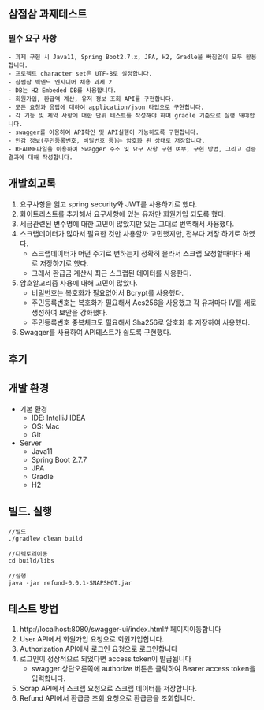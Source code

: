 ## 삼점삼 과제테스트

### 필수 요구 사항
~~~
- 과제 구현 시 Java11, Spring Boot2.7.x, JPA, H2, Gradle을 빠짐없이 모두 활용합니다.
- 프로젝트 character set은 UTF-8로 설정합니다.
- 삼쩜삼 백엔드 엔지니어 채용 과제 2
- DB는 H2 Embeded DB를 사용합니다.
- 회원가입, 환급액 계산, 유저 정보 조회 API를 구현합니다.
- 모든 요청과 응답에 대하여 application/json 타입으로 구현합니다.
- 각 기능 및 제약 사항에 대한 단위 테스트를 작성해야 하며 gradle 기준으로 실행 돼야합니다.
- swagger를 이용하여 API확인 및 API실행이 가능하도록 구현합니다.
- 민감 정보(주민등록번호, 비밀번호 등)는 암호화 된 상태로 저장합니다.
- README파일을 이용하여 Swagger 주소 및 요구 사항 구현 여부, 구현 방법, 그리고 검증 결과에 대해 작성합니다.
~~~

## 개발회고록
1. 요구사항을 읽고 spring security와 JWT를 사용하기로 했다.
2. 화이트리스트를 추가해서 요구사항에 있는 유저만 회원가입 되도록 했다.
3. 세금관련된 변수명에 대한 고민이 많았지만 있는 그대로 번역해서 사용했다.
4. 스크랩데이터가 많아서 필요한 것만 사용할까 고민했지만, 전부다 저장 하기로 하였다.
   - 스크랩데이터가 어떤 주기로 변하는지 정확히 몰라서 스크랩 요청할때마다 새로 저장하기로 했다.
   - 그래서 환급금 계산시 최근 스크랩된 데이터를 사용한다.
5. 암호알고리즘 사용에 대해 고민이 많았다.
   - 비밀번호는 복호화가 필요없어서 Bcrypt를 사용했다.
   - 주민등록번호는 복호화가 필요해서 Aes256을 사용했고 각 유저마다 IV를 새로 생성하여 보안을 강화했다.
   - 주민등록번호 중복체크도 필요해서 Sha256로 암호화 후 저장하여 사용했다.
6. Swagger를 사용하여 API테스트가 쉽도록 구현했다.

## 후기


## 개발 환경
- 기본 환경
    - IDE: IntelliJ IDEA
    - OS: Mac
    - Git
- Server
    - Java11
    - Spring Boot 2.7.7
    - JPA
    - Gradle
    - H2

## 빌드. 실행
~~~
//빌드
./gradlew clean build

//디렉토리이동
cd build/libs

//실행
java -jar refund-0.0.1-SNAPSHOT.jar
~~~

## 테스트 방법
1. http://localhost:8080/swagger-ui/index.html# 페이지이동합니다
2. User API에서 회원가입 요청으로 회원가입합니다.
3. Authorization API에서 로그인 요청으로 로그인합니다
4. 로그인이 정상적으로 되었다면 access token이 발급됩니다
   - swagger 상단오른쪽에 authorize 버튼은 클릭하여 Bearer access token을 입력합니다.
5. Scrap API에서 스크랩 요청으로 스크랩 데이터를 저장합니다.
6. Refund API에서 환급금 조회 요청으로 환급금을 조회합니다.
